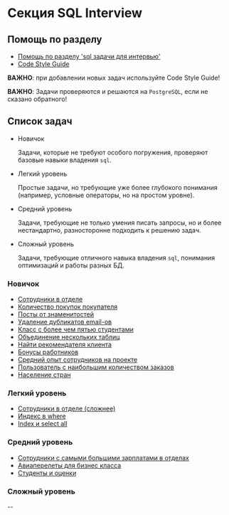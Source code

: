 # Секция SQL Interview

## Помощь по разделу

* [Помощь по разделу 'sql задачи для интервью'](./help.md)
* [Code Style Guide](./code_style.md)

**ВАЖНО**: при добавлении новых задач используйте Code Style Guide!

**ВАЖНО**:
Задачи проверяются и решаются на `PostgreSQL`, если не сказано обратного!

## Список задач

* Новичок

    Задачи, которые не требуют особого погружения, проверяют базовые навыки владения `sql`.

* Легкий уровень

    Простые задачи, но требующие уже более глубокого понимания (например, условные операторы, но на простом уровне).

* Средний уровень

    Задачи, требующие не только умения писать запросы, но и более нестандартно, разносторонне подходить к решению задач.

* Сложный уровень

    Задачи, требующие отличного навыка владения `sql`, понимания оптимизаций и работы разных БД.

### Новичок

* [Сотрудники в отделе](./beginner/employments.md)
* [Количество покупок покупателя](./beginner/total_price_paid_by_customer.md)
* [Посты от знаменитостей](./beginner/posts_from_celebrities.md)
* [Удаление дубликатов email-ов](./beginner/duplicate_email_remove.md)
* [Класс с более чем пятью студентами](./beginner/class_with_more_than_five_students.md)
* [Объединение нескольких таблиц](./beginner/join_three_tables.md)
* [Найти рекомендателя клиента](./beginner/customer_referees.md)
* [Бонусы работников](./beginner/employee_bonus.md)
* [Средний опыт сотрудников на проекте](./beginner/average_experience_in_project.md)
* [Пользователь с наибольшим количеством заказов](./beginner/customer_with_max_orders.md)
* [Население стран](./beginner/country_population.md)

### Легкий уровень

* [Сотрудники в отделе (сложнее)](./easy/department_employee.md)
* [Индекс в where](./easy/index_in_where.md)
* [Index и select all](./easy/index_select_all.md)

### Средний уровень

* [Сотрудники с самыми большими зарплатами в отделах](./medium/department_highest_salary.md)
* [Авиаперелеты для бизнес класса](./medium/flight_comfort_not_business.md)
* [Студенты и оценки](./medium/student_marks.md)

### Сложный уровень

--
